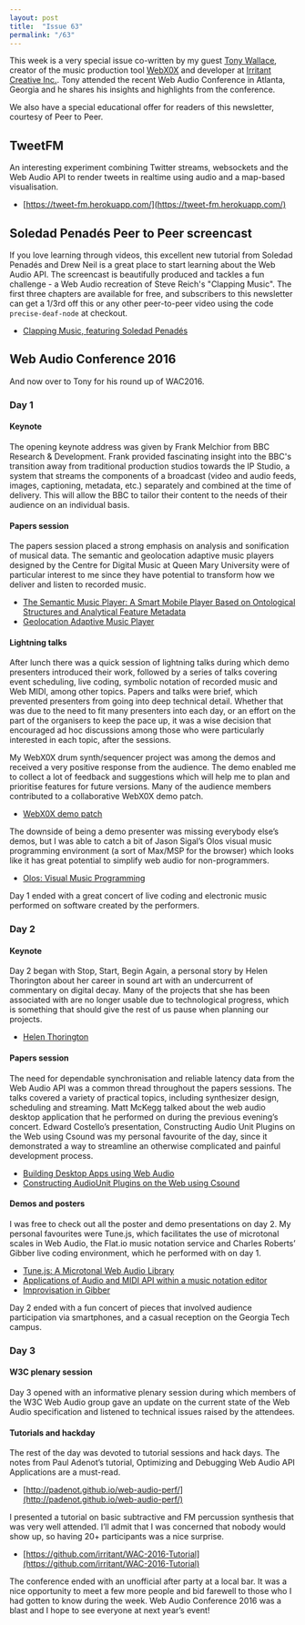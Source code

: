 ```yaml
---
layout: post
title:  "Issue 63"
permalink: "/63"
---
```


This week is a very special issue co-written by my guest
[Tony Wallace](https://twitter.com/tonywallace), creator of the music
production tool [WebX0X](https://webx0x.com) and developer at
[Irritant Creative Inc.](https://irritantcreative.ca). Tony attended
the recent Web Audio Conference in Atlanta, Georgia and he shares his
insights and highlights from the conference.

We also have a special educational offer for readers of this
newsletter, courtesy of Peer to Peer.

## TweetFM ##

An interesting experiment combining Twitter streams, websockets and
the Web Audio API to render tweets in realtime using audio and a
map-based visualisation.

- [https://tweet-fm.herokuapp.com/](https://tweet-fm.herokuapp.com/)

## Soledad Penadés Peer to Peer screencast ##

If you love learning through videos, this excellent new tutorial from
Soledad Penadés and Drew Neil is a great place to start learning about
the Web Audio API. The screencast is beautifully produced and tackles
a fun challenge - a Web Audio recreation of Steve Reich's "Clapping
Music". The first three chapters are available for free, and
subscribers to this newsletter can get a 1/3rd off this or any other
peer-to-peer video using the code `precise-deaf-node` at checkout.

- [Clapping Music, featuring Soledad Penadés](http://peertopeer.io/videos/10-soledad-penades/watch/)

## Web Audio Conference 2016 ##

And now over to Tony for his round up of WAC2016.

### Day 1 ###

#### Keynote ####

The opening keynote address was given by Frank Melchior from BBC
Research & Development. Frank provided fascinating insight into the
BBC's transition away from traditional production studios towards the
IP Studio, a system that streams the components of a broadcast (video
and audio feeds, images, captioning, metadata, etc.) separately and
combined at the time of delivery. This will allow the BBC to tailor
their content to the needs of their audience on an individual basis.

#### Papers session ####

The papers session placed a strong emphasis on analysis and
sonification of musical data. The semantic and geolocation adaptive
music players designed by the Centre for Digital Music at Queen Mary
University were of particular interest to me since they have potential
to transform how we deliver and listen to recorded music.

- [The Semantic Music Player: A Smart Mobile Player Based on Ontological Structures and Analytical Feature Metadata](https://smartech.gatech.edu/handle/1853/54596)
- [Geolocation Adaptive Music Player](https://smartech.gatech.edu/handle/1853/54586)

#### Lightning talks ####

After lunch there was a quick session of lightning talks during which
demo presenters introduced their work, followed by a series of talks
covering event scheduling, live coding, symbolic notation of recorded
music and Web MIDI, among other topics. Papers and talks were brief,
which prevented presenters from going into deep technical
detail. Whether that was due to the need to fit many presenters into
each day, or an effort on the part of the organisers to keep the pace
up, it was a wise decision that encouraged ad hoc discussions among
those who were particularly interested in each topic, after the
sessions.

My WebX0X drum synth/sequencer project was among the demos and
received a very positive response from the audience. The demo enabled
me to collect a lot of feedback and suggestions which will help me to
plan and prioritise features for future versions. Many of the audience
members contributed to a collaborative WebX0X demo patch.

- [WebX0X demo patch](https://webx0x.com/beats/69)

The downside of being a demo presenter was missing everybody else’s
demos, but I was able to catch a bit of Jason Sigal’s Olos visual
music programming environment (a sort of Max/MSP for the browser)
which looks like it has great potential to simplify web audio for
non-programmers.

- [Olos: Visual Music Programming](https://smartech.gatech.edu/handle/1853/54635 )

Day 1 ended with a great concert of live coding and electronic music
performed on software created by the performers.

### Day 2 ###

#### Keynote ####

Day 2 began with Stop, Start, Begin Again, a personal story by Helen
Thorington about her career in sound art with an undercurrent of
commentary on digital decay. Many of the projects that she has been
associated with are no longer usable due to technological progress,
which is something that should give the rest of us pause when planning
our projects.

- [Helen Thorington](http://turbulence.org/people/helen-thorington/)

#### Papers session ####

The need for dependable synchronisation and reliable latency data from
the Web Audio API was a common thread throughout the papers
sessions. The talks covered a variety of practical topics, including
synthesizer design, scheduling and streaming. Matt McKegg talked about
the web audio desktop application that he performed on during the
previous evening’s concert. Edward Costello’s presentation,
Constructing Audio Unit Plugins on the Web using Csound was my
personal favourite of the day, since it demonstrated a way to
streamline an otherwise complicated and painful development process.

- [Building Desktop Apps using Web Audio](https://smartech.gatech.edu/handle/1853/54656)
- [Constructing AudioUnit Plugins on the Web using Csound](https://smartech.gatech.edu/handle/1853/54582)

#### Demos and posters ####

I was free to check out all the poster and demo presentations on
day 2. My personal favourites were Tune.js, which facilitates the use
of microtonal scales in Web Audio, the Flat.io music notation service
and Charles Roberts’ Gibber live coding environment, which he
performed with on day 1.

- [Tune.js: A Microtonal Web Audio Library](https://smartech.gatech.edu/handle/1853/54580)
- [Applications of Audio and MIDI API within a music notation editor](https://smartech.gatech.edu/handle/1853/54630)
- [Improvisation in Gibber](https://smartech.gatech.edu/handle/1853/54655)

Day 2 ended with a fun concert of pieces that involved audience
participation via smartphones, and a casual reception on the Georgia
Tech campus.

### Day 3 ###

#### W3C plenary session ####

Day 3 opened with an informative plenary session during which members
of the W3C Web Audio group gave an update on the current state of the
Web Audio specification and listened to technical issues raised by the
attendees.

#### Tutorials and hackday ####

The rest of the day was devoted to tutorial sessions and hack
days. The notes from Paul Adenot’s tutorial, Optimizing and Debugging
Web Audio API Applications are a must-read.

- [http://padenot.github.io/web-audio-perf/](http://padenot.github.io/web-audio-perf/)

I presented a tutorial on basic subtractive and FM percussion
synthesis that was very well attended. I’ll admit that I was concerned
that nobody would show up, so having 20+ participants was a nice
surprise.

- [https://github.com/irritant/WAC-2016-Tutorial](https://github.com/irritant/WAC-2016-Tutorial)

The conference ended with an unofficial after party at a local bar. It
was a nice opportunity to meet a few more people and bid farewell to
those who I had gotten to know during the week. Web Audio Conference
2016 was a blast and I hope to see everyone at next year’s event!
